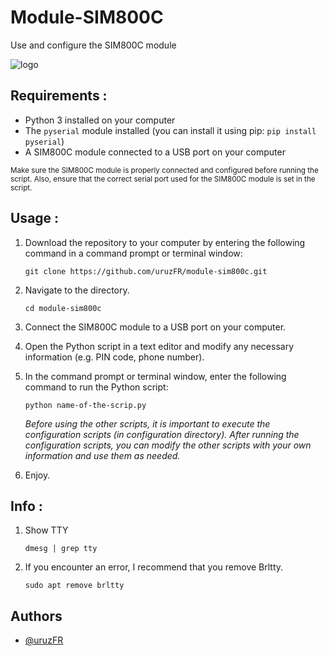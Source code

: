 
# Module-SIM800C

Use and configure the SIM800C module


![logo](/Images/module.png )

## Requirements :

- Python 3 installed on your computer
- The `pyserial` module installed (you can install it using pip: `pip install pyserial`)
- A SIM800C module connected to a USB port on your computer

<sub>Make sure the SIM800C module is properly connected and configured before running the script. Also, ensure that the correct serial port used for the SIM800C module is set in the script.</sub>


## Usage :

1. Download the repository to your computer by entering the following command in a command prompt or terminal window:

       git clone https://github.com/uruzFR/module-sim800c.git
2. Navigate to the directory.
       
       cd module-sim800c
4. Connect the SIM800C module to a USB port on your computer.
5. Open the Python script in a text editor and modify any necessary information (e.g. PIN code, phone number).
6. In the command prompt or terminal window, enter the following command to run the Python script: 

       python name-of-the-scrip.py
       
   *Before using the other scripts, it is important to execute the configuration scripts (in configuration directory). 
    After running the configuration scripts, you can modify the other scripts with your own information and use them as needed.*       
       
6. Enjoy.

## Info :

1. Show TTY

       dmesg | grep tty
2. If you encounter an error, I recommend that you remove Brltty.

       sudo apt remove brltty


## Authors

- [@uruzFR](https://github.com/uruzFR)

